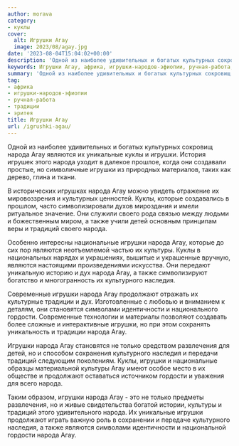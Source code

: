 ```yaml
---
author: morava
category:
- куклы
cover:
  alt: Игрушки Агау
  image: 2023/08/agay.jpg
date: '2023-08-04T15:04:02+00:00'
description: 'Одной из наиболее удивительных и богатых культурных сокровищ народа Агау являются их уникальные куклы и игрушки. История игрушек этого народа уходит в...'
keywords: Игрушки Агау, африка, игрушки-народов-эфиопии, ручная-работа, традиции, эритея, народа, агау, игрушки, являются, куклы, также, традиций, культуры, культурного, наследия, продолжают, гордости, культурных, уникальные, которые
summary: 'Одной из наиболее удивительных и богатых культурных сокровищ народа Агау являются их уникальные куклы и игрушки. История игрушек этого народа уходит в...'
tag:
- африка
- игрушки-народов-эфиопии
- ручная-работа
- традиции
- эритея
title: Игрушки Агау
url: /igrushki-agau/
---
```


Одной из наиболее удивительных и богатых культурных сокровищ народа Агау являются их уникальные куклы и игрушки. История игрушек этого народа уходит в далекое прошлое, когда они создавали простые, но символичные игрушки из природных материалов, таких как дерево, глина и ткани.

В исторических игрушках народа Агау можно увидеть отражение их мировоззрения и культурных ценностей. Куклы, которые создавались в прошлом, часто символизировали духов мироздания и имели ритуальное значение. Они служили своего рода связью между людьми и божественным миром, а также учили детей основным принципам веры и традиций своего народа.

Особенно интересны национальные игрушки народа Агау, которые до сих пор являются неотъемлемой частью их культуры. Куклы в национальных нарядах и украшениях, вышитые и украшенные вручную, являются настоящими произведениями искусства. Они передают уникальную историю и дух народа Агау, а также символизируют богатство и многогранность их культурного наследия.

Современные игрушки народа Агау продолжают отражать их культурные традиции и дух. Изготовленные с любовью и вниманием к деталям, они становятся символами идентичности и национального гордости. Современные технологии и материалы позволяют создавать более сложные и интерактивные игрушки, но при этом сохранять уникальность и традиции народа Агау.

Игрушки народа Агау становятся не только средством развлечения для детей, но и способом сохранения культурного наследия и передачи традиций следующим поколениям. Куклы, игрушки и национальные образцы материальной культуры Агау имеют особое место в их обществе и продолжают оставаться источником гордости и уважения для всего народа.

Таким образом, игрушки народа Агау \- это не только предметы развлечения, но и живые свидетельства богатой истории, культуры и традиций этого удивительного народа. Их уникальные игрушки продолжают играть важную роль в сохранении и передаче культурного наследия, а также являются символами идентичности и национальной гордости народа Агау.